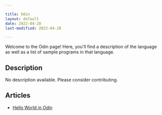 ```yaml
---

title: Odin
layout: default
date: 2022-04-28
last-modified: 2022-04-28

---
```


Welcome to the Odin page! Here, you'll find a description of the language as well as a list of sample programs in that language.

## Description

No description available. Please consider contributing.

## Articles

- [Hello World in Odin](https://sampleprograms.io/projects/hello-world/odin)